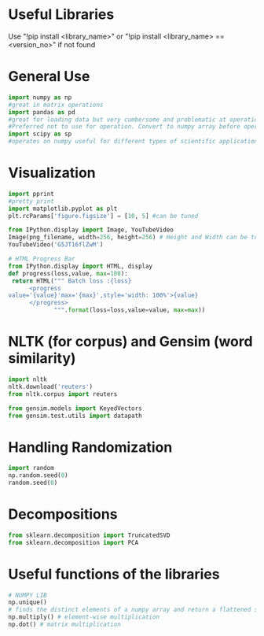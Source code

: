 # Useful Libraries
Use "!pip install <library_name>" or "!pip install <library_name> == <version_no>" if not found

# General Use
```python
import numpy as np 
#great in matrix operations
import pandas as pd 
#great for loading data but very cumbersome and problematic at operations. 
#Preferred not to use for operation. Convert to numpy array before operations.
import scipy as sp
#operates on numpy useful for different types of scientific applications.
```


# Visualization

```python
import pprint
#pretty print
import matplotlib.pyplot as plt
plt.rcParams['figure.figsize'] = [10, 5] #can be tuned
```
```python
from IPython.display import Image, YouTubeVideo
Image(png_filename, width=256, height=256) # Height and Width can be tuned
YouTubeVideo('G5JT16flZwM')
```
```python
# HTML Progress Bar
from IPython.display import HTML, display
def progress(loss,value, max=100):
 return HTML(""" Batch loss :{loss}
      <progress    
value='{value}'max='{max}',style='width: 100%'>{value}
      </progress>
             """.format(loss=loss,value=value, max=max))
```
# NLTK (for corpus) and Gensim (word similarity)

```python
import nltk
nltk.download('reuters')
from nltk.corpus import reuters
```

```python
from gensim.models import KeyedVectors
from gensim.test.utils import datapath
```

# Handling Randomization

```python
import random
np.random.seed(0)
random.seed(0)
```

# Decompositions

```python
from sklearn.decomposition import TruncatedSVD
from sklearn.decomposition import PCA
```
 
# Useful functions of the libraries
```python
# NUMPY LIB
np.unique() 
# finds the distinct elements of a numpy array and return a flattened sorted list by default (additionally we can get the frequency counts also)
np.multiply() # element-wise multiplication
np.dot() # matrix multiplication
```  